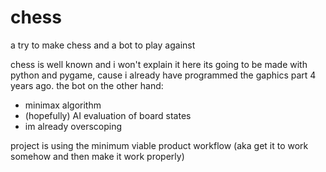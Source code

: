 # chess
a try to make chess and a bot to play against

chess is well known and i won't explain it here
its going to be made with python and pygame, cause i already have programmed the gaphics part 4 years ago.
the bot on the other hand:
- minimax algorithm
- (hopefully) AI evaluation of board states
- im already overscoping

project is using the minimum viable product workflow (aka get it to work somehow and then make it work properly)
